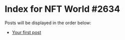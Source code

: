 # Index for NFT World #2634
Posts will be displayed in the order below:

- [Your first post](./001-first.md)


